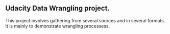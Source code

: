 ## Udacity Data Wrangling project.
This project involves gathering from several sources and in several formats.
It is mainly to demonstrate wrangling processess.
